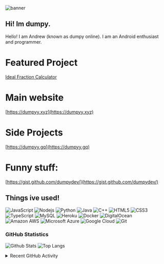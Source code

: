 ![banner](https://dumpyy.gq/files/ghprofile.png)
## Hi! Im dumpy. 
Hello! I am Andrew (known as dumpy online). I am an Android enthusiast and programmer.
# Featured Project
[Ideal Fraction Calculator](https://dumpyy.gq/idealfraccalc)
# Main website
[https://dumpyy.xyz](https://dumpyy.xyz)  
# Side Projects
[https://dumpyy.gq](https://dumpyy.gq)   
# Funny stuff:
[https://gist.github.com/dumpydev/](https://gist.github.com/dumpydev/)
## Things ive used!
![JavaScript](https://img.shields.io/badge/-JavaScript-black?style=flat-square&logo=javascript)
![Nodejs](https://img.shields.io/badge/-Nodejs-black?style=flat-square&logo=Node.js)
![Python](https://img.shields.io/badge/-Python-black?style=flat-square&logo=Python)
![Java](https://img.shields.io/badge/-java-E34A86?style=flat-square&logo=java)
![C++](https://img.shields.io/badge/-C++-00599C?style=flat-square&logo=c)
![HTML5](https://img.shields.io/badge/-HTML5-E34F26?style=flat-square&logo=html5&logoColor=white)
![CSS3](https://img.shields.io/badge/-CSS3-1572B6?style=flat-square&logo=css3)
![TypeScript](https://img.shields.io/badge/-TypeScript-007ACC?style=flat-square&logo=typescript)
![MySQL](https://img.shields.io/badge/-MySQL-black?style=flat-square&logo=mysql)
![Heroku](https://img.shields.io/badge/-Heroku-430098?style=flat-square&logo=heroku)
![Docker](https://img.shields.io/badge/-Docker-black?style=flat-square&logo=docker)
![DigitalOcean](https://img.shields.io/badge/-Digital%20Ocean-darkblue?style=flat-square&logo=digitalocean)
![Amazon AWS](https://img.shields.io/badge/Amazon%20AWS-232F3E?style=flat-square&logo=amazon-aws)
![Microsoft Azure](https://img.shields.io/badge/Microsoft%20Azure-232F7E?style=flat-square&logo=microsoft-azure)
![Google Cloud](https://img.shields.io/badge/Google%20Cloud-black?style=flat-square&logo=google-cloud)
![Git](https://img.shields.io/badge/-Git-black?style=flat-square&logo=git)
### GitHub Statistics
![Github Stats](https://github-readme-stats.vercel.app/api?username=dumpydev&count_private=true&show_icons=true&include_all_commits=true&theme=tokyonight&show_owner=true)
![Top Langs](https://github-readme-stats.vercel.app/api/top-langs/?username=dumpydev&hide=TeX&layout=compact&theme=tokyonight&langs_count=8)
<details>
  <summary>Recent GitHub Activity</summary>
  <br/>
   <a href="https://github.com/ashutosh00710/github-readme-activity-graph"><img alt="Dumpydev's Activity Graph" src="https://activity-graph.herokuapp.com/graph?username=dumpydev&custom_title=dumpydev's%20Contribution%20Graph&bg_color=1F222E&color=F8D866&line=F85D7F&point=FFFFFF&hide_border=true" /></a>
  <br/>
</details>
